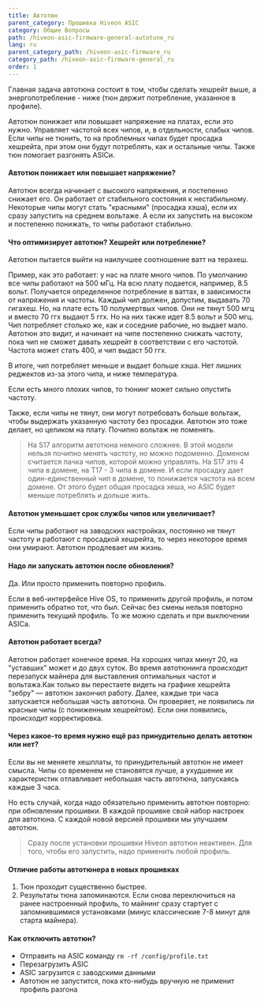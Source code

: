 ```yaml
---
title: Автотюн
parent_category: Прошивка Hiveon ASIC
category: Общие Вопросы
path: /hiveon-asic-firmware-general-autotune_ru
lang: ru
parent_category_path: /hiveon-asic-firmware_ru
category_path: /hiveon-asic-firmware-general_ru
order: 1
---
```

Главная задача автотюна состоит в том, чтобы сделать хешрейт выше, а энергопотребление - ниже (тюн держит потребление, указанное в профиле).

Автотюн понижает или повышает напряжение на платах, если это нужно. Управляет частотой всех чипов, и, в отдельности, слабых чипов. Если чипы не тюнить, то на проблемных чипах будет просадка хешрейта, при этом они будут потреблять, как и остальные чипы. Также тюн помогает разгонять ASICи.

#### Автотюн понижает или повышает напряжение?
Автотюн всегда начинает с высокого напряжения, и постепенно снижает его. Он работает от стабильного состояния к нестабильному. Некоторые чипы могут стать "красными" (просадка хэша), если их сразу запустить на среднем вольтаже. А если их запустить на высоком и постепенно понижать, то чипы работают стабильно.

#### Что оптимизирует автотюн? Хешрейт или потребление?
Автотюн пытается выйти на наилучшее соотношение ватт на терахеш.

Пример, как это работает: у нас на плате много чипов. По умолчанию все чипы работают на 500 мГц. На всю плату подается, например, 8.5 вольт. Получается определенное потребление в ваттах, в зависимости от напряжения и частоты. Каждый чип должен, допустим, выдавать 70 гигахеш. Но, на плате есть 10 полумертвых чипов. Они не тянут 500 мгц и вместо 70 ггх выдают 5 ггх. Но на них также идет 8.5 вольт и 500 мгц. Чип потребляет столько же, как и соседние рабочие, но выдает мало. Автотюн это видит, и начинает на чипе постепенно снижать частоту, пока чип не сможет давать хешрейт в соответствии с его частотой. Частота может стать 400, и чип выдаст 50 ггх.

В итоге, чип потребляет меньше и выдает больше хэша. Нет лишних реджектов из-за этого чипа, и ниже температура.

Если есть много плохих чипов, то тюнинг может сильно опустить частоту.

Также, если чипы не тянут, они могут потребовать больше вольтаж, чтобы выдержать указанную частоту без просадки. Автотюн это тоже делает, но целиком на плату. Почипно вольтаж не поменять.

>На S17 алгоритм автотюна немного сложнее. В этой модели нельзя почипно менять частоту, но можно подоменно. Доменом считается пачка чипов, которой можно управлять. На S17 это 4 чипа в домене, на T17 - 3 чипа в домене. И если просадку дает один-единственный чип в домене, то понижается частота на всем домене. От этого будет общая просадка хеша, но ASIC будет меньше потреблять и дольше жить.

#### Автотюн уменьшает срок службы чипов или увеличивает?
Если чипы работают на заводских настройках, постоянно не тянут частоту и работают с просадкой хешрейта, то через некоторое время они умирают. Автотюн продлевает им жизнь.

#### Надо ли запускать автотюн после обновления?
Да. Или просто применить повторно профиль.

Если в веб-интерфейсе Hive OS, то применить другой профиль, и потом применить обратно тот, что был. Сейчас без смены нельзя повторно применить текущий профиль. То же можно сделать и при выключении ASICа.

#### Автотюн работает всегда?
Автотюн работает конечное время. На хороших чипах минут 20, на "уставших" может и до двух суток. Во время автотюнинга происходит перезапуск майнера для выставления оптимальных частот и вольтажа.Как только вы перестаете видеть на графике хешрейта "зебру" — автотюн закончил работу. Далее, каждые три часа запускается небольшая часть автотюна. Он проверяет, не появились ли красные чипы (с пониженным хешрейтом). Если они появились, происходит корректировка.

#### Через какое-то время нужно ещё раз принудительно делать автотюн или нет?
Если вы не меняете хешплаты, то принудительный автотюн не имеет смысла. Чипы со временем не становятся лучше, а ухудшение их характеристик отлавливает небольшая часть автотюна, запускаясь каждые 3 часа.

Но есть случай, когда надо обязательно применить автотюн повторно: при обновлении прошивки. В каждой прошивке свой набор настроек для автотюна. С каждой новой версией прошивки мы улучшаем автотюн.

>Сразу после установки  прошивки Hiveon автотюн неактивен. Для того, чтобы его запустить, надо применить любой профиль.

#### Отличие работы автотюнера в новых прошивках
1. Тюн проходит существенно быстрее.
2. Результаты тюна запоминаются. Если снова переключиться на ранее настроенный профиль, то майнинг сразу стартует с запомнившимися установками (минус классические 7-8 минут для старта майнера).

#### Как отключить автотюн?
- Отправить на ASIC команду `rm -rf /config/profile.txt`
- Перезагрузить ASIC
- ASIC загрузится с заводскими данными
- Автотюн не запустится, пока кто-нибудь вручную не применит профиль разгона
